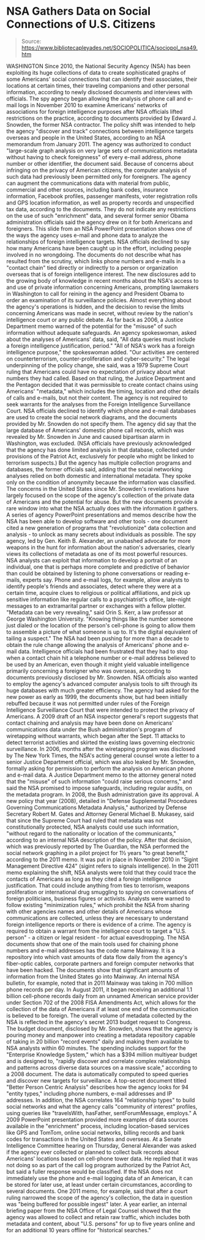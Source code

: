 # NSA Gathers Data on Social Connections of U.S. Citizens

> Source: https://www.bibliotecapleyades.net/SOCIOPOLITICA/sociopol_nsa49.htm

WASHINGTON
Since 2010, the National Security Agency (NSA)
has been exploiting its huge collections of data to create sophisticated
graphs of some Americans' social connections that can identify their
associates, their locations at certain times, their traveling companions
and other personal information, according to newly disclosed documents
and interviews with officials.
The spy agency began allowing the analysis
of phone call and e-mail logs in November 2010 to examine Americans'
networks of associations for foreign intelligence purposes after NSA
officials lifted restrictions on the practice, according to documents
provided by
Edward J. Snowden, the former NSA
contractor.
The policy shift was intended to help the
agency "discover and track" connections between intelligence targets
overseas and people in the United States, according to an NSA memorandum
from January 2011.
The agency was authorized to conduct
"large-scale graph analysis on very large sets of communications
metadata without having to check foreignness" of every e-mail address,
phone number or other identifier, the document said.
Because of concerns about infringing on the
privacy of American citizens, the computer analysis of such data had
previously been permitted only for foreigners.
The agency can augment the communications
data with material from public, commercial and other sources, including
bank codes, insurance information,
Facebook profiles, passenger manifests,
voter registration rolls and GPS location information, as well as
property records and unspecified tax data, according to the documents.
They do not indicate any restrictions on the
use of such "enrichment" data, and several former senior Obama
administration officials said the agency drew on it for both Americans
and foreigners.
This slide from an
NSA PowerPoint presentation
shows one of the ways
the agency uses e-mail and phone data
to analyze the
relationships of foreign intelligence targets.
NSA officials declined to say how many
Americans have been caught up in the effort, including people involved
in no wrongdoing.
The documents do not describe what has
resulted from the scrutiny, which links phone numbers and e-mails in a
"contact chain" tied directly or indirectly to a person or organization
overseas that is of foreign intelligence interest.
The new disclosures add to the growing body
of knowledge in recent months about the NSA's access to and use of
private information concerning Americans, prompting lawmakers in
Washington to call for reining in the agency and President Obama
to order an examination of its surveillance policies.
Almost everything about the agency's
operations is hidden, and the decision to revise the limits concerning
Americans was made in secret, without review by the nation's
intelligence court or any public debate.
As far back as 2006, a Justice Department
memo warned of the potential for the "misuse" of such information
without adequate safeguards.
An agency spokeswoman, asked about the
analyses of Americans' data, said,
"All data queries must include a foreign
intelligence justification, period."
"All of NSA's work has a foreign
intelligence purpose," the spokeswoman added. "Our activities are
centered on counterterrorism, counter-proliferation and
cyber-security."
The legal underpinning of the policy change,
she said, was a 1979 Supreme Court ruling that Americans could have no
expectation of privacy about what numbers they had called.
Based on that ruling, the Justice Department
and the Pentagon decided that it was permissible to create contact
chains using Americans' "metadata," which includes the timing, location
and other details of calls and e-mails, but not their content.
The agency is not required to seek warrants
for the analyses from the Foreign Intelligence Surveillance Court.
NSA officials declined to identify which
phone and e-mail databases are used to create the social network
diagrams, and the documents provided by Mr. Snowden do not specify them.
The agency did say that the large database of Americans' domestic phone
call records, which was revealed by Mr. Snowden in June and caused
bipartisan alarm in Washington, was excluded.
(NSA officials have previously acknowledged
that the agency has done limited analysis in that database, collected
under provisions of the Patriot Act, exclusively for people who
might be linked to terrorism suspects.)
But the agency has multiple collection
programs and databases, the former officials said, adding that the
social networking analyses relied on both domestic and international
metadata.
They spoke only on the condition of
anonymity because the information was classified.
The concerns in the United States since Mr.
Snowden's revelations have largely focused on the scope of the agency's
collection of the private data of Americans and the potential for abuse.
But the new documents provide a rare window into what the NSA actually
does with the information it gathers.
A series of agency PowerPoint presentations
and memos describe how the NSA has been able to develop software and
other tools - one document cited a new generation of programs that
"revolutionize" data collection and analysis - to unlock as many secrets
about individuals as possible.
The spy agency, led by Gen. Keith B.
Alexander, an unabashed advocate for more weapons in the hunt for
information about the nation's adversaries, clearly views its
collections of metadata as one of its most powerful resources.
NSA analysts can exploit that information to
develop a portrait of an individual, one that is perhaps more complete
and predictive of behavior than could be obtained by listening to phone
conversations or reading e-mails, experts say.
Phone and e-mail logs, for example, allow
analysts to identify people's friends and associates, detect where they
were at a certain time, acquire clues to religious or political
affiliations, and pick up sensitive information like regular calls to a
psychiatrist's office, late-night messages to an extramarital partner or
exchanges with a fellow plotter.
"Metadata can be very revealing," said
Orin S. Kerr, a law professor at George Washington University.
"Knowing things like the number someone
just dialed or the location of the person's cell-phone is going to
allow them to assemble a picture of what someone is up to. It's the
digital equivalent of tailing a suspect."
The NSA had been pushing for more than a
decade to obtain the rule change allowing the analysis of Americans'
phone and e-mail data.
Intelligence officials had been frustrated
that they had to stop when a contact chain hit a telephone number or
e-mail address believed to be used by an American, even though it might
yield valuable intelligence primarily concerning a foreigner who was
overseas, according to documents previously disclosed by Mr. Snowden.
NSA officials also wanted to employ the
agency's advanced computer analysis tools to sift through its huge
databases with much greater efficiency.
The agency had asked for the new power as
early as 1999, the documents show, but had been initially rebuffed
because it was not permitted under rules of the Foreign Intelligence
Surveillance Court that were intended to protect the privacy of
Americans.
A 2009 draft of an NSA inspector general's
report suggests that contact chaining and analysis may have been done on
Americans' communications data under the Bush administration's program
of wiretapping without warrants, which began after the Sept. 11 attacks
to detect terrorist activities and skirted the existing laws governing
electronic surveillance.
In 2006, months after the wiretapping
program was
disclosed by The New York Times, the
NSA's acting general counsel wrote a letter to a senior Justice
Department official, which was also leaked by Mr. Snowden, formally
asking for permission to perform the analysis on American phone and
e-mail data.
A Justice Department memo to the attorney
general noted that the "misuse" of such information "could raise serious
concerns," and said the NSA promised to impose safeguards, including
regular audits, on the metadata program.
In 2008,
the Bush administration gave its
approval.
A new policy that year (2008), detailed in
"Defense Supplemental Procedures Governing Communications Metadata
Analysis," authorized by Defense Secretary Robert M. Gates and
Attorney General Michael B. Mukasey, said that since the Supreme
Court had ruled that metadata was not constitutionally protected, NSA
analysts could use such information,
"without regard to the nationality or
location of the communicants," according to an internal NSA
description of the policy.
After that decision, which was previously
reported by The Guardian, the NSA performed the social network graphing
in a pilot project for 1½ years "to great benefit," according to the
2011 memo.
It was put in place in November 2010 in "Sigint
Management Directive 424" (sigint refers to signals intelligence).
In the 2011 memo explaining the shift, NSA
analysts were told that they could trace the contacts of Americans as
long as they cited a foreign intelligence justification. That could
include anything from ties to terrorism, weapons proliferation or
international drug smuggling to spying on conversations of foreign
politicians, business figures or activists.
Analysts were warned to follow existing
"minimization rules," which prohibit the NSA from sharing with other
agencies names and other details of Americans whose communications are
collected, unless they are necessary to understand foreign intelligence
reports or there is evidence of a crime.
The agency is required to obtain a warrant
from the intelligence court to target a "U.S. person" - a citizen or
legal resident - for actual eavesdropping.
The NSA documents show that one of the main
tools used for chaining phone numbers and e-mail addresses has the code
name Mainway. It is a repository into which vast amounts of data flow
daily from the agency's fiber-optic cables, corporate partners and
foreign computer networks that have been hacked.
The documents show that significant amounts
of information from the United States go into Mainway.
An internal NSA bulletin, for example, noted
that in 2011 Mainway was taking in 700 million phone records per day. In
August 2011, it began receiving an additional 1.1 billion cell-phone
records daily from an unnamed American service provider under Section
702 of the 2008 FISA Amendments Act, which allows for the collection of
the data of Americans if at least one end of the communication is
believed to be foreign.
The overall volume of metadata collected by
the NSA is reflected in the agency's secret 2013 budget request to
Congress.
The budget document, disclosed by Mr.
Snowden, shows that the agency is pouring money and manpower into
creating a metadata repository capable of taking in 20 billion "record
events" daily and making them available to NSA analysts within 60
minutes.
The spending includes support for the
"Enterprise Knowledge System," which has a $394 million multiyear budget
and is designed to,
"rapidly discover and correlate complex
relationships and patterns across diverse data sources on a massive
scale," according to a 2008 document.
The data is automatically computed to speed
queries and discover new targets for surveillance.
A top-secret document titled "Better Person
Centric Analysis" describes how the agency looks for 94 "entity types,"
including phone numbers, e-mail addresses and IP addresses.
In addition, the NSA correlates 164
"relationship types" to build social networks and what the agency calls
"community of interest" profiles, using queries like "travelsWith,
hasFather, sentForumMessage, employs."
A 2009 PowerPoint presentation provided more
examples of data sources available in the "enrichment" process,
including location-based services like GPS and TomTom, online social
networks, billing records and bank codes for transactions in the United
States and overseas.
At a Senate Intelligence Committee hearing
on Thursday, General Alexander was asked if the agency ever collected or
planned to collect bulk records about Americans' locations based on
cell-phone tower data.
He replied that it was not doing so as part
of the call log program authorized by the Patriot Act, but said a fuller
response would be classified.
If the NSA does not immediately use the
phone and e-mail logging data of an American, it can be stored for later
use, at least under certain circumstances, according to several
documents.
One 2011 memo, for example, said that after
a court ruling narrowed the scope of the agency's collection, the data
in question was "being buffered for possible ingest" later.
A year earlier, an internal briefing paper
from the NSA Office of Legal Counsel showed that the agency was allowed
to collect and retain raw traffic, which includes both metadata and
content, about "U.S. persons" for up to five years online and for an
additional 10 years offline for "historical searches."
